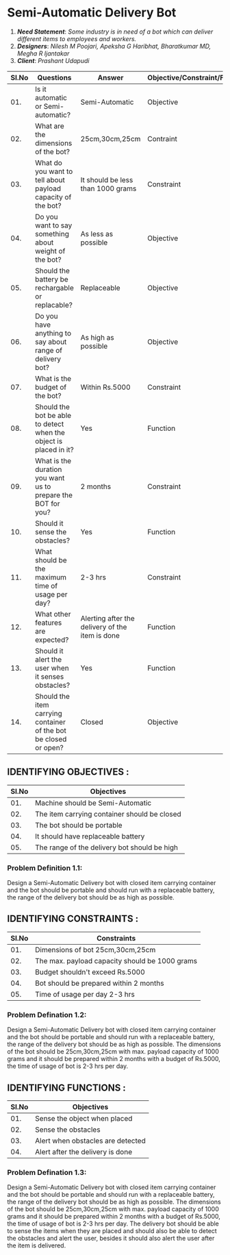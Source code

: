 # Semi-Automatic Delivery Bot
1. **_Need Statement_**:  _Some industry is in need of a bot which can deliver different items to employees and workers._
2. **_Designers_**: _Nilesh M Poojari, Apeksha G Haribhat, Bharatkumar MD, Megha R Ijantakar_
3. **_Client_**: _Prashant Udapudi_

|  SI.No  |  Questions  |  Answer  |  Objective/Constraint/Functions  |
|---------|-------------|----------|----------------------------------|
|  01.|Is it automatic or Semi-automatic?|Semi-Automatic|Objective|
|  02.|What are the dimensions of the bot?|25cm,30cm,25cm|Contraint|
|  03.|What do you want to tell about payload capacity of the bot?|It should be less than 1000 grams|Constraint|
|  04.|Do you want to say something about weight of the bot?|As less as possible|Objective|
|  05.|Should the battery be rechargable or replacable?|Replaceable|Objective|
|  06.|Do you have anything to say about range of delivery bot?|As high as possible|Objective|
|  07.|What is the budget of the bot?|Within Rs.5000|Constraint|
|  08.|Should the bot be able to detect when the object is placed in it?|Yes|Function|
|  09.|What is the duration you want us to prepare the BOT for you?|2 months|Constraint|
|  10.|Should it sense the obstacles?|Yes|Function|
|  11.|What should be the maximum time of usage per day?|2-3 hrs|Constraint|
|  12.|What other features are expected?|Alerting after the delivery of the item is done|Function|
|  13.|Should it alert the user when it senses obstacles?|Yes|Function|
|  14.|Should the item carrying container of the bot be closed or open?|Closed|Objective|

## IDENTIFYING OBJECTIVES :
|  SI.No  |  Objectives  |
|---------|--------------|
|01.|Machine should be Semi-Automatic|
|02.|The item carrying container should be closed|
|03.|The bot should be portable|
|04.|It should have replaceable battery|
|05.|The range of the delivery bot should be high|

### Problem Definition 1.1:
Design a Semi-Automatic Delivery bot with closed item carrying container and the bot should be portable and should run with a replaceable battery, the range of the delivery bot should be as high as possible.

## IDENTIFYING CONSTRAINTS :
|  SI.No  |  Constraints  |
|---------|---------------|
|01.|Dimensions of bot 25cm,30cm,25cm|
|02.|The max. payload capacity should be 1000 grams|
|03.|Budget shouldn't exceed Rs.5000|
|04.|Bot should be prepared within 2 months|
|05.|Time of usage per day 2-3 hrs|


### Problem Defination 1.2:
Design a Semi-Automatic Delivery bot with closed item carrying container and the bot should be portable and should run with a replaceable battery, the range of the delivery bot should be as high as possible. The dimensions of the bot should be 25cm,30cm,25cm with max. payload capacity of 1000 grams and it should be prepared within 2 months with a budget of Rs.5000, the time of usage of bot is 2-3 hrs per day.

## IDENTIFYING FUNCTIONS :
|  SI.No  |  Objectives  |
|---------|--------------|
|01.|Sense the object when placed|
|02.|Sense the obstacles|
|03.|Alert when obstacles are detected|
|04.|Alert after the delivery is done|
 
### Problem Defination 1.3:
Design a Semi-Automatic Delivery bot with  closed item carrying container and the bot should be portable and should run with a replaceable battery, the range of the delivery bot should be as high as possible. The dimensions of the bot should be 25cm,30cm,25cm with max. payload capacity of 1000 grams and it should be prepared within 2 months with a budget of Rs.5000, the time of usage of bot is 2-3 hrs per day. The delivery bot should be able to sense the items when they are placed and should also be able to detect the obstacles and alert the user, besides it should also alert the user after the item is delivered.